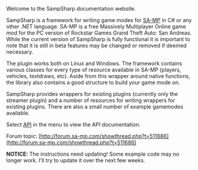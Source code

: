 Welcome to the SampSharp documentation website.

SampSharp is a framework for writing game modes for [SA-MP](http://sa-mp.com) in C# or any other .NET language. SA-MP is a free Massively Multiplayer Online game mod for the PC version of Rockstar Games Grand Theft Auto: San Andreas. While the current version of SampSharp is fully functional it is important to note that it is still in beta features may be changed or removed if deemed necessary.

The plugin works both on Linux and Windows. The framework contains various classes for every type of resource available in SA-MP (players, vehicles, textdraws, etc). Aside from this wrapper around native functions, the library also contains a good structure to build your game mode on.

SampSharp provides wrappers for existing plugins (currently only the streamer plugin) and a number of resources for writing wrappers for existing plugins. There are also a small number of example gamemodes available.

Select [API](http://api.sampsharp.timpotze.nl) in the menu to view the API documentation.

Forum topic: [http://forum.sa-mp.com/showthread.php?t=511686](http://forum.sa-mp.com/showthread.php?t=511686)

**NOTICE:** The instructions need updating! Some example code may no longer work. I'll try to update it over the next few weeks.